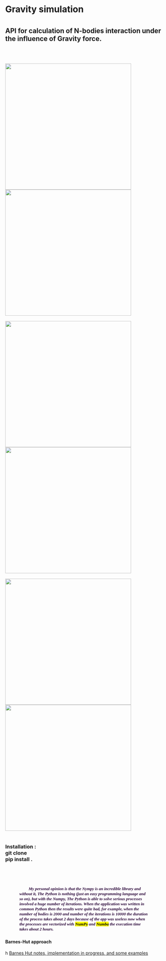 
<h1>Gravity simulation <h1>
<h2  "Times New Roma" color='#270336' >API for  calculation of N-bodies interaction under  the influence of  Gravity force.</h2>

  
<br> <br>
       
   <img height="400" width="400" src="https://daodavid.github.io/gravity-simulation-api/resources/gift-generated-examples/b-7.gif">
  <img height="400" width="400" src="https://daodavid.github.io/gravity-simulation-api/resources/gift-generated-examples/b-11.gif"> 
 <br> <br>
  <img height="400" width="400" src="https://daodavid.github.io/gravity-simulation-api/resources/gift-generated-examples/b-16.gif">    
  <IMG height="400" width="400" src="https://daodavid.github.io/gravity-simulation-api/resources/gift-generated-examples/b-100.gif"> 
  <br> <br>
  <img height="400" width="400" src="https://daodavid.github.io/gravity-simulation-api/resources/gift-generated-examples/201-b.gif">    
  <img height="400" width="400" src="https://daodavid.github.io/gravity-simulation-api/resources/gift-generated-examples/2550-examples.gif"> 
  <br> <br>   
  <h3>Installation : </h> <br>
  git clone <br>
  pip install . <br>

<br> <br>
<h5 size="2" id="int-1" style="margin-right: 45px; margin-left: 45px">
<font face="Times New Roma" size="2" color='#270336' >
      &nbsp;&nbsp;&nbsp;&nbsp; &nbsp;&nbsp;&nbsp;&nbsp;My personal opinion is that the  Nympy is an incredible library and without it, The Python is nothing (just an easy programming language and so on), but with the Numpy, The  Python is able to solve serious processes involved a huge number of iterations. When the application was written in common Python then the results were quite bad, for example, when the number of bodies is 2000 and number of the iterations is  10000 the duration of the process takes about 2 days because of the app was useless now when the processes are vectorized with <mark>NumPy</mark> and <mark>Numba</mark> the execution time takes about 2 hours.
    </font>
</h5>   
    
 
   
  


<h4>Barnes-Hut approach</h4>h
<a href='https://github.com/daodavid/gravity-simulation/blob/BarnesHut_notes_and_implementatios/README.md'>Barnes Hut notes, implementation in progress, and some examples </a>
